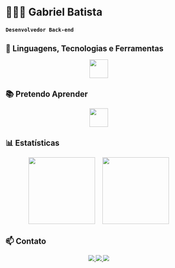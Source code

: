 # 👨🏻‍💻 Gabriel Batista

### **`Desenvolvedor Back-end`**

## 🚀 Linguagens, Tecnologias e Ferramentas

<p align="center">
  <img src="https://skillicons.dev/icons?i=python,vscode,git,github&theme=dark" height="50" />
</p>

## 📚 Pretendo Aprender

<p align="center">
  <img src="https://skillicons.dev/icons?i=java,postgres,mongodb,flask&theme=dark" height="50" />
</p>

## 📊 Estatísticas

<p align="center">
  <img 
    height="180em" 
    src="https://github-readme-stats.vercel.app/api?username=gaabrielbatista&show_icons=true&theme=dark" 
  />
  &nbsp;&nbsp;&nbsp;
  <img 
    height="180em" 
    src="https://github-readme-stats.vercel.app/api/top-langs/?username=gaabrielbatista&theme=dark&layout=compact" 
  />
</p>

## 📫 Contato

<p align="center">
  <a href="mailto:ggabrielbattista@gmail.com">
    <img src="https://img.shields.io/badge/Email-20232A?style=for-the-badge&logo=gmail&logoColor=EA4335" />
  </a>
  <a href="https://www.linkedin.com/in/gabriel-batista-a66470378/" target="_blank">
    <img src="https://img.shields.io/badge/LinkedIn-20232A?style=for-the-badge&logo=linkedin&logoColor=0A66C2" />
  </a>
  <a href="https://github.com/gaabrielbatista" target="_blank">
    <img src="https://img.shields.io/badge/GitHub-20232A?style=for-the-badge&logo=github&logoColor=white" />
  </a>
</p>
